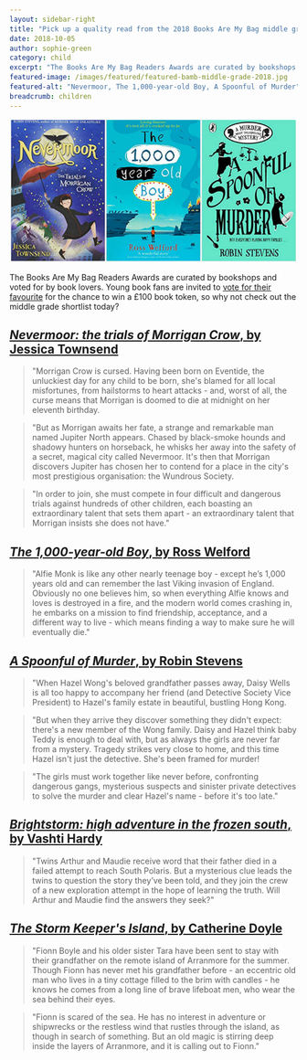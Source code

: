 ```yaml
---
layout: sidebar-right
title: "Pick up a quality read from the 2018 Books Are My Bag middle grade shortlist"
date: 2018-10-05
author: sophie-green
category: child
excerpt: "The Books Are My Bag Readers Awards are curated by bookshops and voted for by book lovers. Young book fans are invited to vote for their favourite for the chance to win a £100 book token, so why not check out the middle grade shortlist today?"
featured-image: /images/featured/featured-bamb-middle-grade-2018.jpg
featured-alt: "Nevermoor, The 1,000-year-old Boy, A Spoonful of Murder"
breadcrumb: children
---
```


![Nevermoor, The 1,000-year-old Boy, A Spoonful of Murder](/images/featured/featured-bamb-middle-grade-2018.jpg)

The Books Are My Bag Readers Awards are curated by bookshops and voted for by book lovers. Young book fans are invited to [vote for their favourite](https://www.nationalbooktokens.com/young-readers-vote) for the chance to win a £100 book token, so why not check out the middle grade shortlist today?

## [<cite>Nevermoor: the trials of Morrigan Crow</cite>, by Jessica Townsend](https://suffolk.spydus.co.uk/cgi-bin/spydus.exe/ENQ/OPAC/BIBENQ?BRN=2315424)

> "Morrigan Crow is cursed. Having been born on Eventide, the unluckiest day for any child to be born, she's blamed for all local misfortunes, from hailstorms to heart attacks - and, worst of all, the curse means that Morrigan is doomed to die at midnight on her eleventh birthday.

> "But as Morrigan awaits her fate, a strange and remarkable man named Jupiter North appears. Chased by black-smoke hounds and shadowy hunters on horseback, he whisks her away into the safety of a secret, magical city called Nevermoor. It's then that Morrigan discovers Jupiter has chosen her to contend for a place in the city's most prestigious organisation: the Wundrous Society.

> "In order to join, she must compete in four difficult and dangerous trials against hundreds of other children, each boasting an extraordinary talent that sets them apart - an extraordinary talent that Morrigan insists she does not have."

## [<cite>The 1,000-year-old Boy</cite>, by Ross Welford](https://suffolk.spydus.co.uk/cgi-bin/spydus.exe/ENQ/OPAC/BIBENQ?BRN=2305480)

> "Alfie Monk is like any other nearly teenage boy - except he’s 1,000 years old and can remember the last Viking invasion of England. Obviously no one believes him, so when everything Alfie knows and loves is destroyed in a fire, and the modern world comes crashing in, he embarks on a mission to find friendship, acceptance, and a different way to live - which means finding a way to make sure he will eventually die."

## [<cite>A Spoonful of Murder</cite>, by Robin Stevens](https://suffolk.spydus.co.uk/cgi-bin/spydus.exe/ENQ/OPAC/BIBENQ?BRN=2315877)

> "When Hazel Wong's beloved grandfather passes away, Daisy Wells is all too happy to accompany her friend (and Detective Society Vice President) to Hazel's family estate in beautiful, bustling Hong Kong.

> "But when they arrive they discover something they didn't expect: there's a new member of the Wong family. Daisy and Hazel think baby Teddy is enough to deal with, but as always the girls are never far from a mystery. Tragedy strikes very close to home, and this time Hazel isn't just the detective. She's been framed for murder!

> "The girls must work together like never before, confronting dangerous gangs, mysterious suspects and sinister private detectives to solve the murder and clear Hazel's name - before it's too late."

## [<cite>Brightstorm: high adventure in the frozen south</cite>, by Vashti Hardy](https://suffolk.spydus.co.uk/cgi-bin/spydus.exe/ENQ/OPAC/BIBENQ?BRN=2335035)

> "Twins Arthur and Maudie receive word that their father died in a failed attempt to reach South Polaris. But a mysterious clue leads the twins to question the story they’ve been told, and they join the crew of a new exploration attempt in the hope of learning the truth. Will Arthur and Maudie find the answers they seek?"

## [<cite>The Storm Keeper's Island</cite>, by Catherine Doyle](https://suffolk.spydus.co.uk/cgi-bin/spydus.exe/ENQ/OPAC/BIBENQ?BRN=2395048)

> "Fionn Boyle and his older sister Tara have been sent to stay with their grandfather on the remote island of Arranmore for the summer. Though Fionn has never met his grandfather before - an eccentric old man who lives in a tiny cottage filled to the brim with candles - he knows he comes from a long line of brave lifeboat men, who wear the sea behind their eyes.

> "Fionn is scared of the sea. He has no interest in adventure or shipwrecks or the restless wind that rustles through the island, as though in search of something. But an old magic is stirring deep inside the layers of Arranmore, and it is calling out to Fionn."
